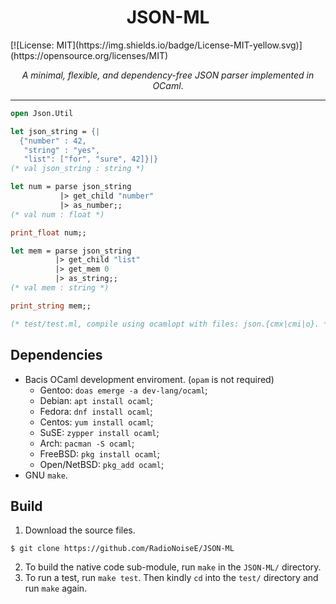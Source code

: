 <h1 align="center">JSON-ML</h1>  [![License: MIT](https://img.shields.io/badge/License-MIT-yellow.svg)](https://opensource.org/licenses/MIT)


<p align="center"><i>A minimal, flexible, and dependency-free JSON parser implemented in OCaml</i>.</p>

---

```ocaml
open Json.Util

let json_string = {|
  {"number" : 42,
   "string" : "yes",
   "list": ["for", "sure", 42]}|}
(* val json_string : string *)

let num = parse json_string
           |> get_child "number"
           |> as_number;;
(* val num : float *)

print_float num;;

let mem = parse json_string
          |> get_child "list"
          |> get_mem 0
          |> as_string;;
(* val mem : string *)

print_string mem;;

(* test/test.ml, compile using ocamlopt with files: json.{cmx|cmi|o}. *)
```

## Dependencies

- Bacis OCaml development enviroment. (`opam` is not required)
  - Gentoo: `doas emerge -a dev-lang/ocaml`;
  - Debian: `apt install ocaml`;
  - Fedora: `dnf install ocaml`;
  - Centos: `yum install ocaml`;
  - SuSE: `zypper install ocaml`;
  - Arch: `pacman -S ocaml`;
  - FreeBSD: `pkg install ocaml`;
  - Open/NetBSD: `pkg_add ocaml`;
- GNU `make`.

## Build

1. Download the source files.
```shell
$ git clone https://github.com/RadioNoiseE/JSON-ML
```
2. To build the native code sub-module, run `make` in the `JSON-ML/` directory.
3. To run a test, run `make test`. Then kindly `cd` into the `test/` directory and run `make` again.
